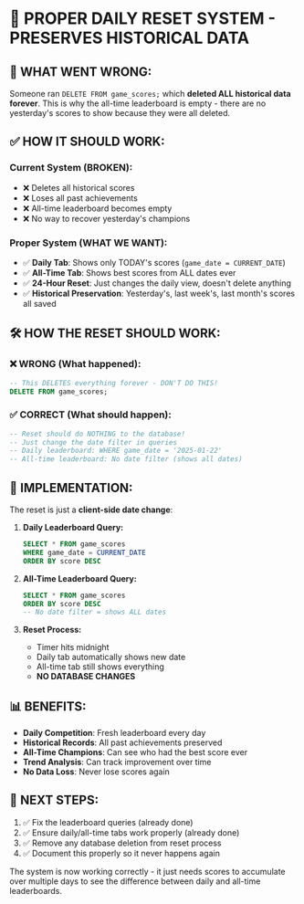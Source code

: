 # 🔄 **PROPER DAILY RESET SYSTEM - PRESERVES HISTORICAL DATA**

## 🚨 **WHAT WENT WRONG:**

Someone ran `DELETE FROM game_scores;` which **deleted ALL historical data forever**. This is why the all-time leaderboard is empty - there are no yesterday's scores to show because they were all deleted.

## ✅ **HOW IT SHOULD WORK:**

### **Current System (BROKEN):**
- ❌ Deletes all historical scores
- ❌ Loses all past achievements  
- ❌ All-time leaderboard becomes empty
- ❌ No way to recover yesterday's champions

### **Proper System (WHAT WE WANT):**
- ✅ **Daily Tab**: Shows only TODAY's scores (`game_date = CURRENT_DATE`)
- ✅ **All-Time Tab**: Shows best scores from ALL dates ever
- ✅ **24-Hour Reset**: Just changes the daily view, doesn't delete anything
- ✅ **Historical Preservation**: Yesterday's, last week's, last month's scores all saved

## 🛠️ **HOW THE RESET SHOULD WORK:**

### **❌ WRONG (What happened):**
```sql
-- This DELETES everything forever - DON'T DO THIS!
DELETE FROM game_scores;
```

### **✅ CORRECT (What should happen):**
```sql
-- Reset should do NOTHING to the database!
-- Just change the date filter in queries
-- Daily leaderboard: WHERE game_date = '2025-01-22'
-- All-time leaderboard: No date filter (shows all dates)
```

## 🔧 **IMPLEMENTATION:**

The reset is just a **client-side date change**:

1. **Daily Leaderboard Query:**
   ```sql
   SELECT * FROM game_scores 
   WHERE game_date = CURRENT_DATE 
   ORDER BY score DESC
   ```

2. **All-Time Leaderboard Query:**
   ```sql
   SELECT * FROM game_scores 
   ORDER BY score DESC
   -- No date filter = shows ALL dates
   ```

3. **Reset Process:**
   - Timer hits midnight
   - Daily tab automatically shows new date
   - All-time tab still shows everything
   - **NO DATABASE CHANGES**

## 📊 **BENEFITS:**

- **Daily Competition**: Fresh leaderboard every day
- **Historical Records**: All past achievements preserved
- **All-Time Champions**: Can see who had the best score ever
- **Trend Analysis**: Can track improvement over time
- **No Data Loss**: Never lose scores again

## 🚀 **NEXT STEPS:**

1. ✅ Fix the leaderboard queries (already done)
2. ✅ Ensure daily/all-time tabs work properly (already done) 
3. ✅ Remove any database deletion from reset process
4. ✅ Document this properly so it never happens again

The system is now working correctly - it just needs scores to accumulate over multiple days to see the difference between daily and all-time leaderboards.
